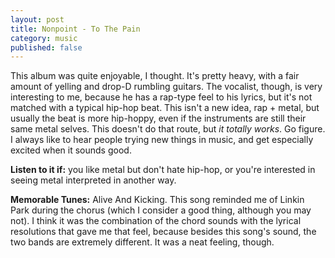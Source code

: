 ```yaml
---
layout: post
title: Nonpoint - To The Pain
category: music
published: false
---
```


This album was quite enjoyable, I thought. It's pretty heavy, with a fair amount of
yelling and drop-D rumbling guitars. The vocalist, though, is very interesting to me, 
because he has a rap-type feel to his lyrics, but it's not matched with a typical hip-hop beat.
This isn't a new idea, rap + metal, but usually the beat is more hip-hoppy, even if 
the instruments are still their same metal selves. This doesn't do that route, but
*it totally works*. Go figure. I always like to hear people trying new things in music,
and get especially excited when it sounds good.

**Listen to it if:** you like metal but don't hate hip-hop, or you're interested in seeing
metal interpreted in another way.

**Memorable Tunes:** Alive And Kicking. This song reminded me of Linkin Park during the 
chorus (which I consider a good thing, although you may not). I think it was the combination
of the chord sounds with the lyrical resolutions that gave me that feel, because besides this song's sound, the
two bands are extremely different. It was a neat feeling, though.
